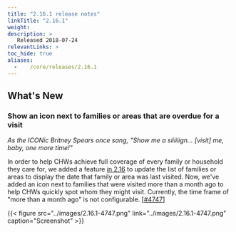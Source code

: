 ```yaml
---
title: "2.16.1 release notes"
linkTitle: "2.16.1"
weight:
description: >
   Released 2018-07-24
relevantLinks: >
toc_hide: true
aliases:
  -    /core/releases/2.16.1
---
```


## What's New

### Show an icon next to families or areas that are overdue for a visit

_As the ICONic Britney Spears once sang, "Show me a siiiiiign… [visit] me, baby, one more time!"_

In order to help CHWs achieve full coverage of every family or household they care for, we added a feature [in 2.16](https://docs.google.com/document/d/1pPk6FAuLUPKUYnCRgruPk6Lh5IeWzu6IPD1KTFOi6YQ/edit#heading=h.1mauws8bn005) to update the list of families or areas to display the date that family or area was last visited. Now, we've added an icon next to families that were visited more than a month ago to help CHWs quickly spot whom they might visit. Currently, the time frame of "more than a month ago" is not configurable. [[#4747](https://github.com/medic/cht-core/issues/4747)]

{{< figure src="../images/2.16.1-4747.png" link="../images/2.16.1-4747.png" caption="Screenshot" >}}

